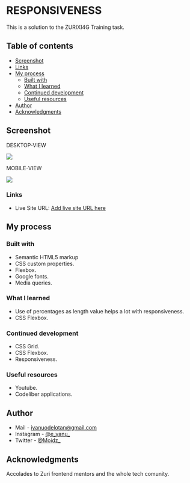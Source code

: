 # RESPONSIVENESS

This is a solution to the ZURIXI4G Training task.

## Table of contents

- [Screenshot](#screenshot)
- [Links](#links)
- [My process](#my-process)
  - [Built with](#built-with)
  - [What I learned](#what-i-learned)
  - [Continued development](#continued-development)
  - [Useful resources](#useful-resources)
- [Author](#author)
- [Acknowledgments](#acknowledgments)



## Screenshot
DESKTOP-VIEW

![](flexpage.png)

MOBILE-VIEW

![](gridpage.png)

### Links

- Live Site URL: [Add live site URL here](https://your-live-site-url.com)

## My process

### Built with

- Semantic HTML5 markup
- CSS custom properties.
- Flexbox.
- Google fonts.
- Media queries.


### What I learned
- Use of percentages as length value helps a lot with responsiveness.
- CSS Flexbox.


### Continued development

- CSS Grid.
- CSS Flexbox.
- Responsiveness.


### Useful resources

- Youtube.
- Codeliber applications.


## Author
- Mail - iyanuodelotan@gmail.com
- Instagram - [@e_yanu_](https://www.instagram.com/e_yanu_)
- Twitter - [@Moidz_](https://www.twitter.com/Moidz_)

## Acknowledgments

Accolades to Zuri frontend mentors and the whole tech comunity.